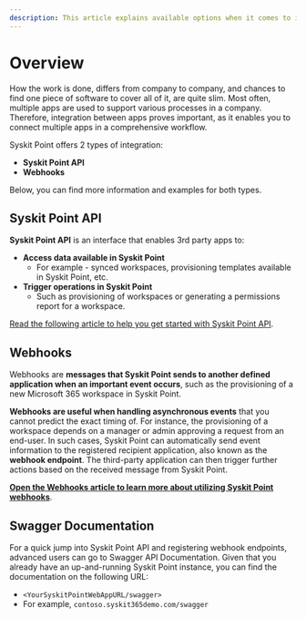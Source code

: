 ```yaml
---
description: This article explains available options when it comes to integrating 3rd party apps and Syskit Point.
---
```


# Overview

How the work is done, differs from company to company, and chances to find one piece of software to cover all of it, are quite slim. 
Most often, multiple apps are used to support various processes in a company.
Therefore, integration between apps proves important, as it enables you to connect multiple apps in a comprehensive workflow.  

Syskit Point offers 2 types of integration:
* **Syskit Point API**
* **Webhooks**

Below, you can find more information and examples for both types.

## Syskit Point API

**Syskit Point API** is an interface that enables 3rd party apps to:
* **Access data available in Syskit Point**
    * For example - synced workspaces, provisioning templates available in Syskit Point, etc.
* **Trigger operations in Syskit Point**
    * Such as provisioning of workspaces or generating a permissions report for a workspace.

[Read the following article to help you get started with Syskit Point API](syskit-point-api.md).

## Webhooks

Webhooks are **messages that Syskit Point sends to another defined application when an important event occurs**, such as the provisioning of a new Microsoft 365 workspace in Syskit Point.

**Webhooks are useful when handling asynchronous events** that you cannot predict the exact timing of. 
For instance, the provisioning of a workspace depends on a manager or admin approving a request from an end-user. In such cases, Syskit Point can automatically send event information to the registered recipient application, also known as the **webhook endpoint**. The third-party application can then trigger further actions based on the received message from Syskit Point.

**[Open the Webhooks article to learn more about utilizing Syskit Point webhooks](webhooks.md)**.

## Swagger Documentation

For a quick jump into Syskit Point API and registering webhook endpoints, advanced users can go to Swagger API Documentation.
Given that you already have an up-and-running Syskit Point instance, you can find the documentation on the following URL:
* `<YourSyskitPointWebAppURL/swagger>`
* For example, `contoso.syskit365demo.com/swagger`


